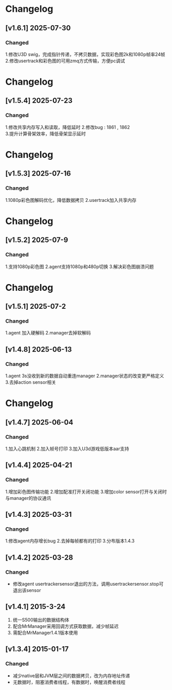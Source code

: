 # Changelog
## [v1.6.1] 2025-07-30
### Changed
1.修改U3D swig，完成指针传递，不拷贝数据，实现彩色图2k和1080p帧率24帧
2.修改usertrack和彩色图的可用zmq方式传输，方便pc调试

# Changelog
## [v1.5.4] 2025-07-23
### Changed
1.修改共享内存写入和读取，降低延时
2.修改bug : 1861 , 1862  
3.提升计算骨架效率，降低骨架显示延时


# Changelog
## [v1.5.3] 2025-07-16
### Changed
1.1080p彩色图解码优化，降低数据拷贝
2.usertrack加入共享内存


# Changelog
## [v1.5.2] 2025-07-9
### Changed
1.支持1080p彩色图
2.agent支持1080p和480p切换
3.解决彩色图崩溃问题

# Changelog
## [v1.5.1] 2025-07-2
### Changed
1.agent 加入硬解码
2.manager去掉软解码


## [v1.4.8] 2025-06-13
### Changed
1.agent 3s没收到新的数据自动重连manager
2.manager状态的改变更严格定义
3.去掉action sensor相关

# Changelog
## [v1.4.7] 2025-06-04
### Changed
1.加入心跳机制
2.加入帧号打印
3.加入U3d游戏低版本aar支持

## [v1.4.4] 2025-04-21 
### Changed
1.增加彩色图传输功能
2.增加配准打开关闭功能
3.增加color sensor打开与关闭时与manager的协议通讯


## [v1.4.3] 2025-03-31 
### Changed
1.修改agent内存增长bug
2.去掉每帧都有的打印
3.分布版本1.4.3

## [v1.4.2] 2025-03-28 
### Changed
- 修改agent usertrackersensor退出的方法，调用usertrackersensor.stop可退出该sensor



## [v1.4.1] 2015-3-24
1. 统一S500输出的数据结构体
2. 配合MrManager采用回调方式获取数据，减少帧延迟
3. 需配合MrManager1.4.1版本使用

## [v1.3.4] 2015-01-17 
### Changed
- 减少native层和JVM层之间的数据拷贝，改为内存地址传递
- 无数据时，阻塞消费者线程，有数据时，唤醒消费者线程

